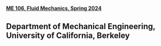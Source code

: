 #### [ME 106, Fluid Mechanics, Spring 2024](https://classes.berkeley.edu/content/2024-fall-meceng-104-001-lec-001)
## Department of Mechanical Engineering, University of California, Berkeley


